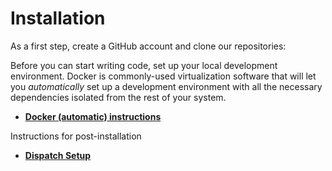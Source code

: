 # Installation

As a first step, create a GitHub account and clone our repositories:

Before you can start writing code, set up your local development environment. Docker is commonly-used virtualization software that will let you _automatically_ set up a development environment with all the necessary dependencies isolated from the rest of your system.

* [**Docker (automatic) instructions**](/installation/docker.md) <!-- (**Recommened**) -->

Instructions for post-installation

<!-- * [**Running the server**](/installation/running-the-server.md) -->
* [**Dispatch Setup**](/installation/dispatch-setup.md)


